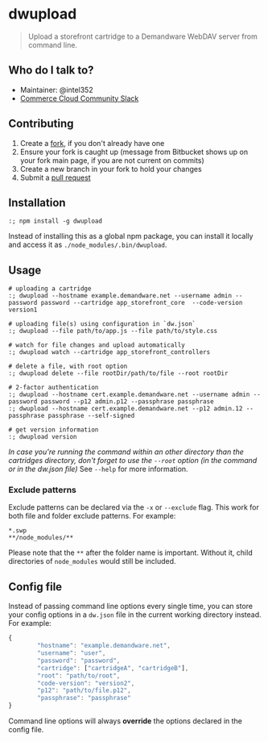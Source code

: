 # dwupload
> Upload a storefront cartridge to a Demandware WebDAV server from command line.

## Who do I talk to?

* Maintainer: @intel352
* [Commerce Cloud Community Slack](https://sfcc-community.slack.com)

## Contributing

1. Create a [fork](https://bitbucket.org/demandware/dwupload/fork), if you don't already have one
2. Ensure your fork is caught up (message from Bitbucket shows up on your fork main page, if you are not current on commits)
3. Create a new branch in your fork to hold your changes
4. Submit a [pull request](https://bitbucket.org/demandware/dwupload/pull-requests/new)

## Installation

```shell
:; npm install -g dwupload
```

Instead of installing this as a global npm package, you can install it locally and access it as `./node_modules/.bin/dwupload`.

## Usage

```shell
# uploading a cartridge
:; dwupload --hostname example.demandware.net --username admin --password password --cartridge app_storefront_core  --code-version version1

# uploading file(s) using configuration in `dw.json`
:; dwupload --file path/to/app.js --file path/to/style.css

# watch for file changes and upload automatically
:; dwupload watch --cartridge app_storefront_controllers

# delete a file, with root option
:; dwupload delete --file rootDir/path/to/file --root rootDir

# 2-factor authentication
:; dwupload --hostname cert.example.demandware.net --username admin --password password --p12 admin.p12 --passphrase passphrase
:; dwupload --hostname cert.example.demandware.net --p12 admin.12 --passphrase passphrase --self-signed

# get version information
:; dwupload version
```

*In case you're running the command within an other directory than the cartridges directory, don't forget to use the `--root` option (in the command or in the dw.json file)*
See `--help` for more information.


### Exclude patterns
Exclude patterns can be declared via the `-x` or `--exclude` flag. This work for both file and folder exclude patterns. For example:

```
*.swp
**/node_modules/**
```

Please note that the `**` after the folder name is important. Without it, child directories of `node_modules` would still be included.

## Config file
Instead of passing command line options every single time, you can store your config options in a `dw.json` file in the current working directory instead. For example:

```js
{
        "hostname": "example.demandware.net",
        "username": "user",
        "password": "password",
        "cartridge": ["cartridgeA", "cartridgeB"],
        "root": "path/to/root",
        "code-version": "version2",
        "p12": "path/to/file.p12",
        "passphrase": "passphrase"
}
```

Command line options will always **override** the options declared in the config file.
